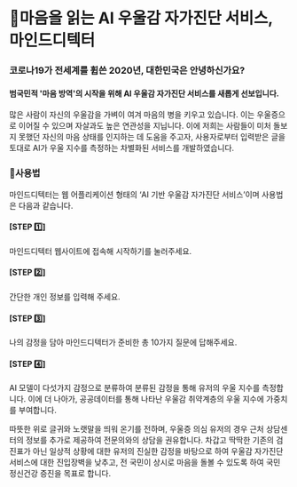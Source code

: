 # :dart:마음을 읽는 AI 우울감 자가진단 서비스, 마인드디텍터

### 코로나19가 전세계를 휩쓴 2020년, 대한민국은 안녕하신가요?
#### 범국민적 '마음 방역'의 시작을 위해 AI 우울감 자가진단 서비스를 새롭게 선보입니다.

많은 사람이 자신의 우울감을 가벼이 여겨 마음의 병을 키우고 있습니다. 이는 우울증으로 이어질 수 있으며 자살과도 높은 연관성을 지닙니다. 이에 저희는 사람들이 미처 돌보지 못했던 자신의 마음 상태를 인지하는 데 도움을 주고자, 사용자로부터 입력받은 글을 토대로 AI가 우울 지수를 측정하는 차별화된 서비스를 개발하였습니다.



### :book:사용법
마인드디텍터는 웹 어플리케이션 형태의 ‘AI 기반 우울감 자가진단 서비스’이며 사용법은 다음과 같습니다.

#### [STEP :one:]
마인드디텍터 웹사이트에 접속해 시작하기를 눌러주세요.
#### [STEP :two:]
간단한 개인 정보를 입력해 주세요.
#### [STEP :three:]
나의 감정을 담아 마인드디텍터가 준비한 총 10가지 질문에 답해주세요.
#### [STEP :four:]
AI 모델이 다섯가지 감정으로 분류하여 분류된 감정을 통해 유저의 우울 지수를 측정합니다.
이에 더 나아가, 공공데이터를 통해 나타난 우울감 취약계층의 우울 지수에 가중치를 부여합니다.

따뜻한 위로 글귀와 노랫말을 띄워 온기를 전하며, 우울증 의심 유저의 경우 근처 상담센터의 정보를 추가로 제공하여 전문의와의 상담을 권유합니다. 차갑고 딱딱한 기존의 검진표가 아닌 일상적 상황에 대한 유저의 진실한 감정을 바탕으로 하여 우울감 자가진단 서비스에 대한 진입장벽을 낮추고, 전 국민이 상시로 마음을 돌볼 수 있도록 하여 국민 정신건강 증진을 목표로 합니다.
